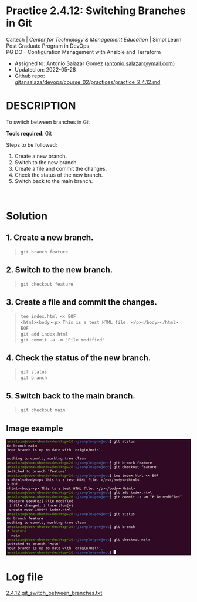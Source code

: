 # Practice 2.4.12: Switching Branches in Git

Caltech | _Center for Technology & Management Education_ | Simpl¡Learn <br/>
Post Graduate Program in DevOps <br/>
PG DO - Configuration Management with Ansible and Terraform <br/>

- Assigned to: Antonio Salazar Gomez ([antonio.salazar@ymail.com](mailto:antonio.salazar@ymail.com))
- Updated on:  2022-05-28
- Github repo: [gitansalaza/devops/course_02/practices/practice_2.4.12.md](https://github.com/gitansalaza/devops/blob/main/course_02/practices/practice_2.4.12.md)

# DESCRIPTION
To switch between branches in Git

**Tools required**: Git

Steps to be followed:

1. Create a new branch.
2. Switch to the new branch.
3. Create a file and commit the changes.
4. Check the status of the new branch.
5. Switch back to the main branch.

<br/>

# Solution
## 1. Create a new branch.
  
  >```
  > git branch feature
  >```

## 2. Switch to the new branch.

  >```
  > git checkout feature
  >```

## 3. Create a file and commit the changes.

  >```
  > tee index.html << EOF
  > <html><body><p> This is a test HTML file. </p></body></html>
  > EOF
  > git add index.html
  > git commit -a -m "File modified"
  >```

## 4. Check the status of the new branch.

  >```
  > git status
  > git branch
  >```

## 5. Switch back to the main branch.

  >```
  > git checkout main
  >```

## Image example
  ![1](images/2.4.12.switch_between_branches.jpg) 


# Log file
[2.4.12.git_switch_between_branches.txt](logs/2.4.12.git_switch_between_branches.txt) 
